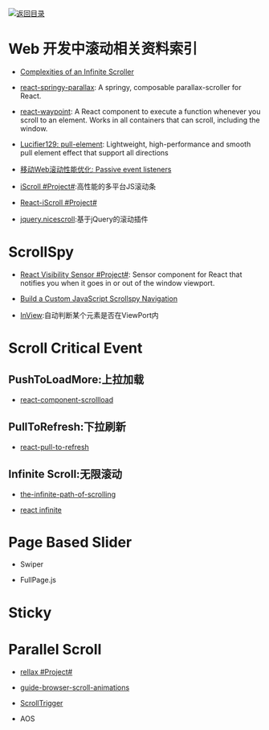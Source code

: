 [![返回目录](https://parg.co/UGo)](https://parg.co/b4z) 
 
# Web 开发中滚动相关资料索引

- [Complexities of an Infinite Scroller](https://developers.google.com/web/updates/2016/07/infinite-scroller)

- [react-springy-parallax](https://github.com/drcmda/react-springy-parallax): A springy, composable parallax-scroller for React.

- [react-waypoint](https://github.com/brigade/react-waypoint): A React component to execute a function whenever you scroll to an element. Works in all containers that can scroll, including the window.

- [Lucifier129: pull-element](https://github.com/Lucifier129/pull-element): Lightweight, high-performance and smooth pull element effect that support all directions

- [移动Web滚动性能优化: Passive event listeners](https://zhuanlan.zhihu.com/p/24555031)

- [iScroll #Project#](http://iscrolljs.com/#whos):高性能的多平台JS滚动条

- [React-iScroll #Project#](https://github.com/schovi/react-iscroll)

- [jquery.nicescroll](https://github.com/inuyaksa/jquery.nicescroll):基于jQuery的滚动插件



# ScrollSpy

- [React Visibility Sensor #Project#](https://github.com/joshwnj/react-visibility-sensor): Sensor component for React that notifies you when it goes in or out of the window viewport.

- [Build a Custom JavaScript Scrollspy Navigation](https://scotch.io/tutorials/build-a-custom-javascript-scrollspy-navigation)


- [InView](https://github.com/camwiegert/in-view):自动判断某个元素是否在ViewPort内

# Scroll Critical Event 

## PushToLoadMore:上拉加载

- [react-component-scrollload](https://github.com/nrako/react-component-scrollload)

## PullToRefresh:下拉刷新

- [react-pull-to-refresh](https://github.com/bryaneaton13/react-pull-to-refresh)

## Infinite Scroll:无限滚动

- [the-infinite-path-of-scrolling](https://medium.com/@jankuca/the-infinite-path-of-scrolling-463bc649c7bd#.ut93imoai)

- [react infinite](https://github.com/seatgeek/react-infinite)

# Page Based Slider

- Swiper

- FullPage.js


# Sticky

# Parallel Scroll
- [rellax #Project#](https://github.com/dixonandmoe/rellax)

- [guide-browser-scroll-animations](http://developer.telerik.com/featured/guide-browser-scroll-animations/?ref=mybridge.co)

- [ScrollTrigger](https://github.com/terwanerik/ScrollTrigger)

- AOS